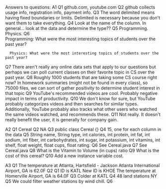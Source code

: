 Answers to questions:
A1
  Q1  github.com, youtube.com
  Q2  github collects usage info, registration info, payment info.
  Q3  The word delimited means having fixed boundaries or limits.
      Delimited is necessary because you don't want them to take everything.
  Q4  Look at the name of the column. In general... look at the data and determine the type??
  Q5  Programming. Physics.
  Q6  
      Programming: What were the most interesting topics of students over the past year?

      Physics: What were the most interesting topics of students over the past year?
  Q7  There aren't really any online data sets that apply to our questions but perhaps we can poll current classes on their favorite topic in CS over the past year.
  Q8  Roughly 1000 students that are taking some CS course right now? In homework summaries (might not be found in every class), so 75000 files, we can sort of gather positivity to determine student interest in that topic
  Q9  YouTube's recommended videos are cool. Probably negative impact in terms of productivity.
  Q10 We don't know for sure, but YouTube probably categorizes videos and then searches for similar types.
      Additionally, YouTube probably also tracks what other users who watched the same videos watched, and recommends these.
  Q11 Not really. It doesn't really benefit the user, it is generally for company gain.

A2
  Q1  Cereal
  Q2  NA
  Q3  public class Cereal {}
  Q4  15, one for each column in the data
  Q5  String name, String type, int calories, int protein, int fat, int sodium, int fiber, int carbohydrates, int sugar, int potassium, int vitamins, int shelf, float weight, float cups, float rating.
  Q6  See Cereal.java
  Q7  See Cereal.java
  Q8  What is the Vitamin to Volume (in cups) ratio
  Q9  What is the cost of this cereal?
  Q10 Add a new instance variable cost.

A3
  Q1  The temperature at Atlanta, Hartsfield - Jackson Atlanta International Airport, GA is 62.0F
  Q2  Q1 ID is KATL
      New ID is KHOE
      The temperature at Homerville Airport, GA is 64.0F
  Q3  Colder at KATL 
  Q4 48 land stations NY 
  Q5 We could filter weather stations by wind chill. 
  Q6
